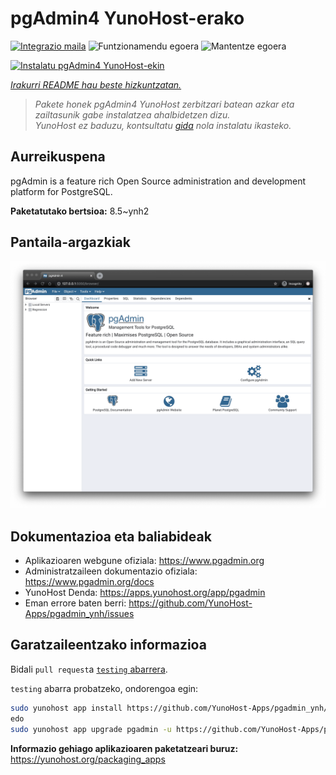 <!--
Ohart ongi: README hau automatikoki sortu da <https://github.com/YunoHost/apps/tree/master/tools/readme_generator>ri esker
EZ editatu eskuz.
-->

# pgAdmin4 YunoHost-erako

[![Integrazio maila](https://dash.yunohost.org/integration/pgadmin.svg)](https://dash.yunohost.org/appci/app/pgadmin) ![Funtzionamendu egoera](https://ci-apps.yunohost.org/ci/badges/pgadmin.status.svg) ![Mantentze egoera](https://ci-apps.yunohost.org/ci/badges/pgadmin.maintain.svg)

[![Instalatu pgAdmin4 YunoHost-ekin](https://install-app.yunohost.org/install-with-yunohost.svg)](https://install-app.yunohost.org/?app=pgadmin)

*[Irakurri README hau beste hizkuntzatan.](./ALL_README.md)*

> *Pakete honek pgAdmin4 YunoHost zerbitzari batean azkar eta zailtasunik gabe instalatzea ahalbidetzen dizu.*  
> *YunoHost ez baduzu, kontsultatu [gida](https://yunohost.org/install) nola instalatu ikasteko.*

## Aurreikuspena

pgAdmin is a feature rich Open Source administration and development platform for PostgreSQL.


**Paketatutako bertsioa:** 8.5~ynh2

## Pantaila-argazkiak

![pgAdmin4(r)en pantaila-argazkia](./doc/screenshots/pgadmin4-welcome-light.png)

## Dokumentazioa eta baliabideak

- Aplikazioaren webgune ofiziala: <https://www.pgadmin.org>
- Administratzaileen dokumentazio ofiziala: <https://www.pgadmin.org/docs>
- YunoHost Denda: <https://apps.yunohost.org/app/pgadmin>
- Eman errore baten berri: <https://github.com/YunoHost-Apps/pgadmin_ynh/issues>

## Garatzaileentzako informazioa

Bidali `pull request`a [`testing` abarrera](https://github.com/YunoHost-Apps/pgadmin_ynh/tree/testing).

`testing` abarra probatzeko, ondorengoa egin:

```bash
sudo yunohost app install https://github.com/YunoHost-Apps/pgadmin_ynh/tree/testing --debug
edo
sudo yunohost app upgrade pgadmin -u https://github.com/YunoHost-Apps/pgadmin_ynh/tree/testing --debug
```

**Informazio gehiago aplikazioaren paketatzeari buruz:** <https://yunohost.org/packaging_apps>
